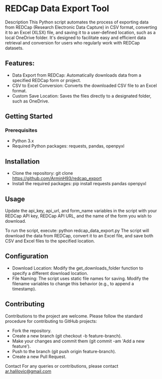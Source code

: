# REDCap Data Export Tool
Description
This Python script automates the process of exporting data from REDCap (Research Electronic Data Capture) in CSV format, converting it to an Excel (XLSX) file, and saving it to a user-defined location, such as a local OneDrive folder. It's designed to facilitate easy and efficient data retrieval and conversion for users who regularly work with REDCap datasets.

## Features:
- Data Export from REDCap: Automatically downloads data from a specified REDCap form or project.
- CSV to Excel Conversion: Converts the downloaded CSV file to an Excel format.
- Custom Save Location: Saves the files directly to a designated folder, such as OneDrive.

## Getting Started
### Prerequisites
- Python 3.x
- Required Python packages: requests, pandas, openpyxl

## Installation
- Clone the repository: git clone https://github.com/ArminH93/redcap_export
- Install the required packages: pip install requests pandas openpyxl

## Usage
Update the api_key, api_url, and form_name variables in the script with your REDCap API key, REDCap API URL, and the name of the form you wish to download.

To run the script, execute: python redcap_data_export.py
The script will download the data from REDCap, convert it to an Excel file, and save both CSV and Excel files to the specified location.

## Configuration
- Download Location: Modify the get_downloads_folder function to specify a different download location.
- File Naming: The script uses static file names for saving. Modify the filename variables to change this behavior (e.g., to append a timestamp).

## Contributing
Contributions to the project are welcome. Please follow the standard procedure for contributing to GitHub projects:
- Fork the repository.
- Create a new branch (git checkout -b feature-branch).
- Make your changes and commit them (git commit -am 'Add a new feature').
- Push to the branch (git push origin feature-branch).
- Create a new Pull Request.

Contact
For any queries or contributions, please contact ar.halilovic@gmail.com
